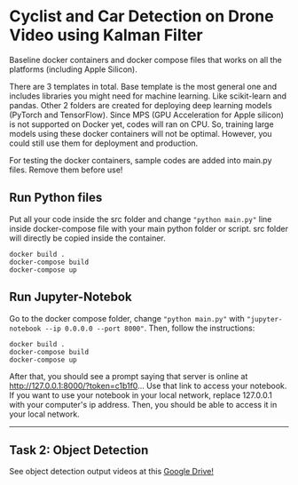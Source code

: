 # Cyclist and Car Detection on Drone Video using Kalman Filter

Baseline docker containers and docker compose files that works on all the platforms (including Apple Silicon).

There are 3 templates in total. Base template is the most general one and includes libraries you might need for machine learning. Like scikit-learn and pandas. Other 2 folders are created for deploying deep learning models (PyTorch and TensorFlow). Since MPS (GPU Acceleration for Apple silicon) is not supported on Docker yet, codes will ran on CPU. So, training large models using these docker containers will not be optimal. However, you could still use them for deployment and production.

For testing the docker containers, sample codes are added into main.py files. Remove them before use!

## Run Python files

Put all your code inside the src folder and change `"python main.py"` line inside docker-compose file with your main python folder or script. src folder will directly be copied inside the container.
```
docker build .
docker-compose build
docker-compose up
```
## Run Jupyter-Notebok

Go to the docker compose folder, change `"python main.py"` with `"jupyter-notebook --ip 0.0.0.0 --port 8000"`. Then, follow the instructions:
```
docker build .
docker-compose build
docker-compose up
```
After that, you should see a prompt saying that server is online at http://127.0.0.1:8000/?token=c1b1f0... Use that link to access your notebook. If you want to use your notebook in your local network, replace 127.0.0.1 with your computer's ip address. Then, you should be able to access it in your local network.

---
## Task 2: Object Detection
See object detection output videos at this [Google Drive!](https://drive.google.com/drive/u/2/folders/1rpOvINEG87zVAyD-nCcOF6t6y0vgJ7T0)
